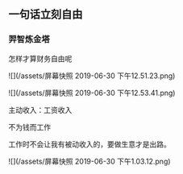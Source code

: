 ## 一句话立刻自由

### 羿智炼金塔

怎样才算财务自由呢

![](/assets/屏幕快照 2019-06-30 下午12.51.23.png)

![](/assets/屏幕快照 2019-06-30 下午12.53.41.png)

主动收入：工资收入

不为钱而工作

工作时不会让我有被动收入的，要做生意才是出路。

![](/assets/屏幕快照 2019-06-30 下午1.03.12.png)